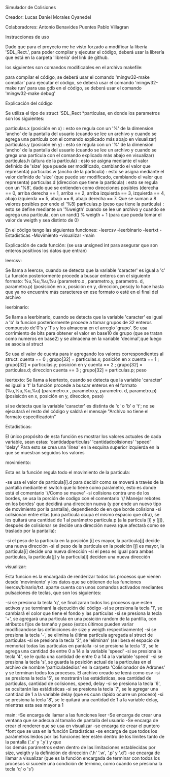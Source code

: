 Simulador de Colisiones

Creador: 
	Lucas Daniel Morales Oyanedel

Colaboradores:
	Antonio Benavides Puentes
	Pablo Villagran 


Instrucciones de uso

Dado que para el proyecto me he visto forzado a modificar la libería 'SDL_Rect.', para poder compilar y ejecutar el código, deberá usar la librería que está
en la carpeta 'librería' del link de github.

los siguientes son comandos modificables en el archivo makefile:

para compilar el código, se deberá usar el comando 'mingw32-make compilar'
para ejecutar el código, se deberá usar el comando 'mingw32-make run'
para usa gdb en el código, se deberá usar el comando 'mingw32-make debug'

Explicación del código

Se utiliza el tipo de struct 'SDL_Rect *particulas, en donde los parametros son los siguientes:

particulas.x (posición en x) : esto se regula con un '%' de la dimension 'ancho' de la pantalla del usuario (cuando se lee un archivo y cuando se
			 agrega una partícula con el comando explicado más abajo en visualizar)
particulas.y (posición en y) : esto se regula con un '%' de la dimension 'ancho' de la pantalla del usuario (cuando se lee un archivo y cuando se 				       
			       grega una partícula con el comando explicado más abajo en visualizar)
particulas.h (altura de la partícula) : esto se asigna mediante el valor definido de 'size' (que puede ser modificado, cambiando el valor que representa)
particulas.w (ancho de la partícula) : esto se asigna mediante el valor definido de 'size' (que puede ser modificado, cambiando el valor que representa)
particulas.d (direccion que tiene la partícula) : esto se regula con un '%8', dado que se entienden como direcciones posibles (derecha == 0, arriba
						  derecha == 1, arriba == 2, arriba izquierda == 3, izquierda == 4, abajo izquierda == 5,
						  abajo == 6, abajo derecha == 7. Que se suman a 8 valores posibles por ende el '%8)
particulas.p (peso que tiene la partícula) : esto se define mediante un '%weigth' cuando se lee un archivo y cuando se agrega una partícula, con un
					     rand() % weigth + 1 (para que pueda tomar el valor de weigth y sea distinto de 0)

En el código tengo las siguientes funciones:
	-leercsv
	-leerbinario
	-leertxt
	-Estadisticas
	-Movimiento
	-visualizar
	-main

Explicación de cada función: (se usa unsigned int para asegurar que son enteros positivos los datos que entran)

leercsv:

Se llama a leercsv, cuando se detecta que la variable 'caracter' es igual a 'c'
La función posteriormente procede a buscar enteros con el siguiente formato:
%u,%u,%u,%u (parametro.x , parametro.y, parametro. d, parametro.p) (posisicón en x, posición en y, direccion, peso)y lo hace hasta que ya no encuentre más caracteres en ese formato o esté en el final del archivo

leerbinario:

Se llama a leerbinario, cuando se detecta que la variable 'caracter' es igual a 'b'
la funcion posteriormente procede a tomar grupos de 32 enteros compuesto de'0's y '1's y los almacena en el arreglo  'grupo'. Se usa corrimiento de bits para obtener el valor en base10 de grupo (que se tratan como numeros en base2) y se almacena en la variable 'decimal',que luego se asocia al struct

Se usa el valor de cuenta para ir agregando los valores correspondientes al struct:
	cuenta == 0 ; grupo[32] = particulas.x; posición en x
	cuenta == 1 ; grupo[32] = particulas.y; posición en y
	cuenta == 2 ; grupo[32] = particulas.d; direccion
	cuenta == 3 ; grupo[32] = particulas.p; peso

leertexto:
	Se llama a leertexto, cuando se detecta que la variable 'caracter' es igual a 't'
	la función procede a buscar enteros en el formato (%u,%u,%u,%u) 
(parametro.x , parametro.y, parametro. d, parametro.p) (posisicón en x, posición en y, direccion, peso)

si se detecta que la variable 'caracter' es distinta de 'c' o 'b' o 't'; no se ejecutará el resto del código y saldrá el mensaje 
"Archivo no tiene el formato especificado\n"

Estadisticas:

El único propósito de esta función es mostrar los valores actuales de cada variable, sean estas: 'cantidadparticulas' 'cantidadcolisiones' 'speed' 'delay'
Para esto se crea una 'línea' en la esquina superior izquierda en la que se muestran seguidos los valores

movimiento:

Esta es la función regula todo el movimiento de la partícula:

 -se usa el valor de particula[i].d para decidir como se moverá a través de la pantalla mediante el switch que lo tiene como parámetro,
  esto es donde está el comentario '//Como se mueve'
 -si colisiona contra uno de los bordes, se usa la porción de codigo con el comentario '// Manejar rebotes en los bordes'
  que decidirá una direccion nueva (y por ende un nuevo tipo de movimiento por la pantalla), dependiendo de en que borde colisiona
 -si colisionan entre ellas (una partícula ocupa el mismo espacio que otra), se les quitará una cantidad de 1 al parámetro
  particula.p (a la particula [i] y [j]), después de colisionar se decide una dirección nueva (que afectará como se traslado por la pantalla):
  
  -si el peso de la particula en la posición [i] es mayor, la particula[j] decide una nueva dirección
  -si el peso de la particula en la posición [j] es mayor, la particula[i] decide una nueva dirección
  -si el peso es igual para ambas particulas, la particula[j] y la particula[i] deciden una nueva dirección

visualizar:
		
Esta funcion es la encargada de renderizar todos los procesos que vienen desde 'movimiento' y los datos que se obtienen de las funciones 		leercsv/binario/txt. aparte cuenta con unos comandos activados mediantes pulsaciones de teclas, que son los siguientes:

-si se presiona la tecla 'q', se finalizaran todos los procesos que esten activos y se terminará la ejecución del código
-si se presiona la tecla '1', se cambiará el color que tiene el fondo y las partículas
-si se presiona la tecla '+', se agregará una particula en una posición random de la pantilla, con atributos fijos de tamaño y peso 
(estos últimos pueden variar modificandose las definiciones de size y weigth respectivamente)
-si se presiona la tecla '-', se elimina la última partícula agregada al struct de particulas
-si se presiona la tecla '2', se 'eliminan' (se libera el espacio de memoria) todas las partículas en pantalla
-si se presiona la tecla '3', se le agrega una cantidad de entre 0 a 14 a la variable 'speed'
-si se presiona la tecla '4', se le quita una cantidad de entre 0 a 14 a la variable 'speed'
-si se presiona la tecla 's', se guarda la posición actual de la particulas en el archivo de nombre 'particuladedios' en la carpeta 'Colisionador de Adrones'
 y se terminan todos los procesos. El archivo creado se leerá como csv
-si se presiona la tecla '5', se mostrarán las estádisticas, sea cantidad de particulas, cantidad de colisiones, speed, delay
-si se presiona la tecla '6', se ocultarán las estádisticas
-si se presiona la tecla '7', se le agregar una cantidad de 1 a la variable delay (que es cuan rápido ocurre un proceso)
-si se presiona la tecla '8', se le quitará una cantidad de 1 a la variable delay, mientras esta sea mayor a 1

main: 
	-Se encarga de llamar a las funciones leer
	-Se encarga de crear una ventana que se adecua al tamaño de pantalla del usuario 
	-Se encarga de crear el renderer que se usa en visualizar
	-se encarga de crear el puntero *font que se usa en la función Estadísticas
	-se encarga de que todos los parámetros leidos por las funciones leer estén dentro de los límites tanto de la pantalla ('.x'  y '.y') y que 		
los demás parámetros esten dentro de las limitaciones establecidas por size, weigth y la definición de dirección ('.h' '.w', '.p' y '.d')
	-se encarga de llamar a visualizar (que es la función encargada de terminar con todos los procesos si sucede una condición de termino, como
cuando se presiona la tecla 'q' o 's')
		

	

